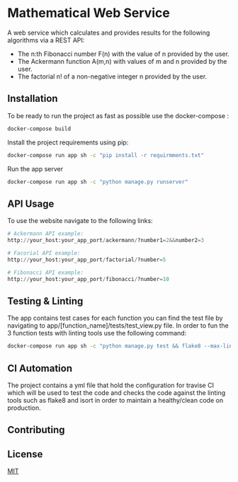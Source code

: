 # Mathematical Web Service

A web service which calculates and provides results for the following algorithms via a REST API:

* The n:th Fibonacci number F(n) with the value of n provided by the user.
* The Ackermann function A(m,n) with values of m and n provided by the user.
* The factorial n! of a non-negative integer n provided by the user.

## Installation

To be ready to run the project as fast as possible use the docker-compose :
```bash
docker-compose build
```

Install the project requirements using pip:

```bash
docker-compose run app sh -c "pip install -r requirmments.txt"
```

Run the app server
```bash
docker-compose run app sh -c "python manage.py runserver"
```

## API Usage

To use the website navigate to the following links:
```python
# Ackermann API example:
http://your_host:your_app_port/ackermann/?number1=2&&number2=3

# Facorial API example:
http://your_host:your_app_port/factorial/?number=5

# Fibonacci API example:
http://your_host:your_app_port/fibonacci/?number=10

```

## Testing & Linting
The app contains test cases for each function you can find the test file by navigating to app/[function_name]/tests/test_view.py file. In order to fun the 3 function tests with linting tools use the following command:
```bash
docker-compose run app sh -c "python manage.py test && flake8 --max-line-length 120 && isort"
```
## CI Automation
The project contains a yml file that hold the configuration for travise CI which will be used to test the code and checks the code against the linting tools such as flake8 and isort in order to maintain a healthy/clean code on production.

## Contributing

## License
[MIT](https://choosealicense.com/licenses/mit/)
